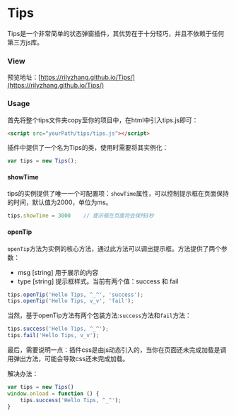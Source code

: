 # Tips
Tips是一个非常简单的状态弹窗插件，其优势在于十分轻巧，并且不依赖于任何第三方js库。

### View
预览地址：[https://rilyzhang.github.io/Tips/](https://rilyzhang.github.io/Tips/)

### Usage

首先将整个tips文件夹copy至你的项目中，在html中引入tips.js即可：

```html
<script src="yourPath/tips/tips.js"></script>
```

插件中提供了一个名为Tips的类，使用时需要将其实例化：

```javascript
var tips = new Tips();
```

#### showTime

tips的实例提供了唯一一个可配置项：``showTime``属性，可以控制提示框在页面保持的时间，默认值为2000，单位为ms。

```javascript
tips.showTime = 3000    // 提示框在页面将会保持3秒
```

#### openTip

``openTip``方法为实例的核心方法，通过此方法可以调出提示框。方法提供了两个参数：
- msg [string] 用于展示的内容
- type [string] 提示框样式。当前有两个值：success 和 fail

```javascript
tips.openTip('Hello Tips, ^_^', 'success');
tips.openTip('Hello Tips, v_v', 'fail');
```

当然，基于openTip方法有两个包装方法:``success``方法和``fail``方法：

```javascript
tips.success('Hello Tips, ^_^');
tips.fail('Hello Tips, v_v');
```

最后，需要说明一点：插件css是由js动态引入的，当你在页面还未完成加载是调用弹出方法，可能会导致css还未完成加载。

解决办法：
```javascript
var tips = new Tips()
window.onload = function () {
    tips.success('Hello Tips, ^_^');
}
```
